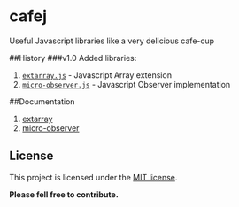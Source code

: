 cafej
========
Useful Javascript libraries like a very delicious cafe-cup

##History
###v1.0
Added libraries:

1. [`extarray.js`](src/extarray.js) - Javascript Array extension
2. [`micro-observer.js`](src/micro-observer.js) - Javascript Observer implementation

##Documentation
1. [extarray](api/extarray.md)
2. [micro-observer](api/micro-observer.md)

## License
This project is licensed under the [MIT license](http://opensource.org/licenses/MIT).

**Please fell free to contribute.**